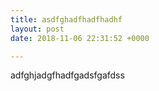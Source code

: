 ```yaml
---
title: asdfghadfhadfhadhf
layout: post
date: 2018-11-06 22:31:52 +0000

---
```

adfghjadgfhadfgadsfgafdss